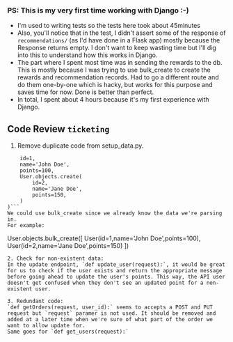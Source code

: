 ### PS: This is my very first time working with Django :-)
- I'm used to writing tests so the tests here took about 45minutes
- Also, you'll notice that in the test, I didn't assert some of the response of `recommendations/` (as I'd have done in a Flask app) mostly because the Response returns empty. I don't want to keep wasting time but I'll dig into this to understand how this works in Django.
- The part where I spent most time was in sending the rewards to the db. This is mostly because I was trying to use bulk_create to create the rewards and recommendation records. Had to go a different route and do them one-by-one which is hacky, but works for this purpose and saves time for now. Done is better than perfect.
- In total, I spent about 4 hours because it's my first experience with Django.

## Code Review `ticketing`
1. Remove duplicate code from setup_data.py.
```User.objects.create(
    id=1,
    name='John Doe',
    points=100,
    User.objects.create(
        id=2,
        name='Jane Doe',
        points=150,
    )
)```
We could use bulk_create since we already know the data we're parsing in. 
For example:
```
User.objects.bulk_create([
    User(id=1,name='John Doe',points=100),
    User(id=2,name='Jane Doe',points=150)
])
```
2. Check for non-existent data:
In the update endpoint, `def update_user(request):`, it would be great for us to check if the user exists and return the appropriate message before going ahead to update the user's points. This way, the API user doesn't get confused when they don't see an updated point for a non-existent user.

3. Redundant code:
`def getOrders(request, user_id):` seems to accepts a POST and PUT request but `request` paramer is not used. It should be removed and added at a later time when we're sure of what part of the order we want to allow update for.
Same goes for `def get_users(request):`
